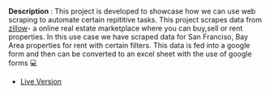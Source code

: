 ```text


```

**Description** : This project is developed to showcase how we can use web scraping to automate certain repititive tasks. This project scrapes data from [zillow](https://www.zillow.com/)- a online real estate marketplace where you can buy,sell or rent properties. In this use case we have scraped data for San Franciso, Bay Area properties for rent with certain filters. This data is fed into a google form and then can be converted to an excel sheet with the use of google forms :computer:

- [Live Version](https://replit.com/@MihirMore1/Data-Entry-Job-Automation#main.py)
